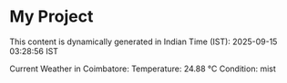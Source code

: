 # My Project

This content is dynamically generated in Indian Time (IST): 2025-09-15 03:28:56 IST


Current Weather in Coimbatore:
Temperature: 24.88 °C
Condition: mist
